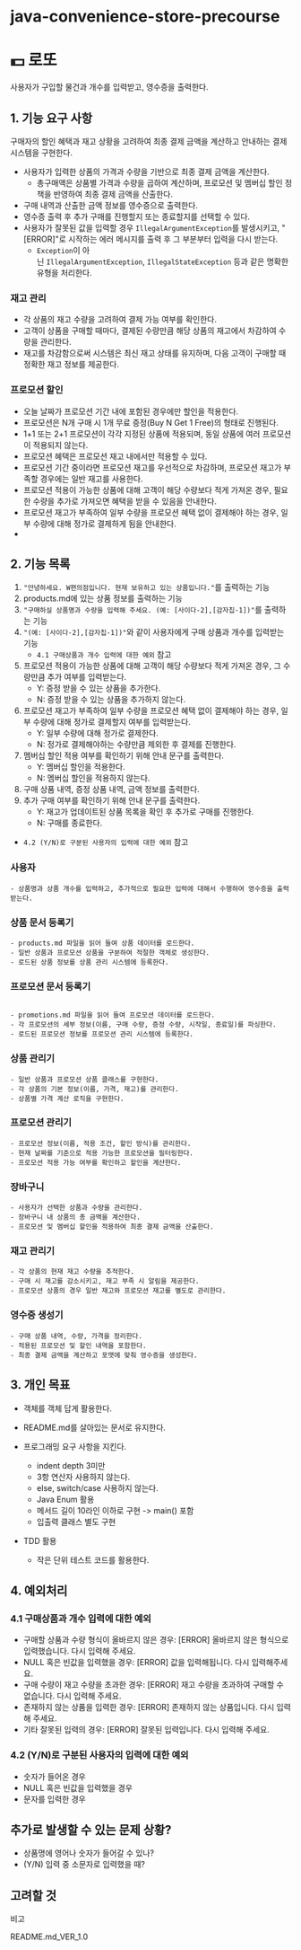 # java-convenience-store-precourse

# 💵 로또

사용자가 구입할 물건과 개수를 입력받고, 영수증을 출력한다.

## 1. 기능 요구 사항

구매자의 할인 혜택과 재고 상황을 고려하여 최종 결제 금액을 계산하고 안내하는 결제 시스템을 구현한다.

- 사용자가 입력한 상품의 가격과 수량을 기반으로 최종 결제 금액을 계산한다.
    - 총구매액은 상품별 가격과 수량을 곱하여 계산하며, 프로모션 및 멤버십 할인 정책을 반영하여 최종 결제 금액을 산출한다.
- 구매 내역과 산출한 금액 정보를 영수증으로 출력한다.
- 영수증 출력 후 추가 구매를 진행할지 또는 종료할지를 선택할 수 있다.
- 사용자가 잘못된 값을 입력할 경우 `IllegalArgumentException`를 발생시키고, "[ERROR]"로 시작하는 에러 메시지를 출력 후 그 부분부터 입력을 다시 받는다.
    - `Exception`이 아닌 `IllegalArgumentException`, `IllegalStateException` 등과 같은 명확한 유형을 처리한다.

### **재고 관리**

- 각 상품의 재고 수량을 고려하여 결제 가능 여부를 확인한다.
- 고객이 상품을 구매할 때마다, 결제된 수량만큼 해당 상품의 재고에서 차감하여 수량을 관리한다.
- 재고를 차감함으로써 시스템은 최신 재고 상태를 유지하며, 다음 고객이 구매할 때 정확한 재고 정보를 제공한다.

### **프로모션 할인**

- 오늘 날짜가 프로모션 기간 내에 포함된 경우에만 할인을 적용한다.
- 프로모션은 N개 구매 시 1개 무료 증정(Buy N Get 1 Free)의 형태로 진행된다.
- 1+1 또는 2+1 프로모션이 각각 지정된 상품에 적용되며, 동일 상품에 여러 프로모션이 적용되지 않는다.
- 프로모션 혜택은 프로모션 재고 내에서만 적용할 수 있다.
- 프로모션 기간 중이라면 프로모션 재고를 우선적으로 차감하며, 프로모션 재고가 부족할 경우에는 일반 재고를 사용한다.
- 프로모션 적용이 가능한 상품에 대해 고객이 해당 수량보다 적게 가져온 경우, 필요한 수량을 추가로 가져오면 혜택을 받을 수 있음을 안내한다.
- 프로모션 재고가 부족하여 일부 수량을 프로모션 혜택 없이 결제해야 하는 경우, 일부 수량에 대해 정가로 결제하게 됨을 안내한다.
-
## 2. 기능 목록

1. `"안녕하세요. W편의점입니다.
   현재 보유하고 있는 상품입니다."`를 출력하는 기능
2. products.md에 있는 상품 정보를 출력하는 기능
3. `"구매하실 상품명과 수량을 입력해 주세요. (예: [사이다-2],[감자칩-1])"`를 출력하는 기능
4. `"(예: [사이다-2],[감자칩-1])"`와 같이 사용자에게 구매 상품과 개수를 입력받는 기능
    - `4.1 구매상품과 개수 입력에 대한 예외` 참고
5. 프로모션 적용이 가능한 상품에 대해 고객이 해당 수량보다 적게 가져온 경우, 그 수량만큼 추가 여부를 입력받는다.
    - Y: 증정 받을 수 있는 상품을 추가한다.
    - N: 증정 받을 수 있는 상품을 추가하지 않는다.
6. 프로모션 재고가 부족하여 일부 수량을 프로모션 혜택 없이 결제해야 하는 경우, 일부 수량에 대해 정가로 결제할지 여부를 입력받는다.
    - Y: 일부 수량에 대해 정가로 결제한다.
    - N: 정가로 결제해야하는 수량만큼 제외한 후 결제를 진행한다.
7. 멤버십 할인 적용 여부를 확인하기 위해 안내 문구를 출력한다.
    - Y: 멤버십 할인을 적용한다.
    - N: 멤버십 할인을 적용하지 않는다.
8. 구매 상품 내역, 증정 상품 내역, 금액 정보를 출력한다.
9. 추가 구매 여부를 확인하기 위해 안내 문구를 출력한다.
    - Y: 재고가 업데이트된 상품 목록을 확인 후 추가로 구매를 진행한다.
    - N: 구매를 종료한다.

- `4.2 (Y/N)로 구분된 사용자의 입력에 대한 예외` 참고


### 사용자

```
- 상품명과 상품 개수를 입력하고, 추가적으로 필요한 입력에 대해서 수행하여 영수증을 출력 받는다.
```

### 상품 문서 등록기

```
- products.md 파일을 읽어 들여 상품 데이터를 로드한다.
- 일반 상품과 프로모션 상품을 구분하여 적절한 객체로 생성한다.
- 로드된 상품 정보를 상품 관리 시스템에 등록한다.

```

### 프로모션 문서 등록기

```

- promotions.md 파일을 읽어 들여 프로모션 데이터를 로드한다.
- 각 프로모션의 세부 정보(이름, 구매 수량, 증정 수량, 시작일, 종료일)를 파싱한다.
- 로드된 프로모션 정보를 프로모션 관리 시스템에 등록한다.

```

### 상품 관리기

```
- 일반 상품과 프로모션 상품 클래스를 구현한다.
- 각 상품의 기본 정보(이름, 가격, 재고)를 관리한다.
- 상품별 가격 계산 로직을 구현한다.

```

### 프로모션 관리기

```
- 프로모션 정보(이름, 적용 조건, 할인 방식)를 관리한다.
- 현재 날짜를 기준으로 적용 가능한 프로모션을 필터링한다.
- 프로모션 적용 가능 여부를 확인하고 할인을 계산한다.

```


### 장바구니

```
- 사용자가 선택한 상품과 수량을 관리한다.
- 장바구니 내 상품의 총 금액을 계산한다.
- 프로모션 및 멤버십 할인을 적용하여 최종 결제 금액을 산출한다.

```

### 재고 관리기

```
- 각 상품의 현재 재고 수량을 추적한다.
- 구매 시 재고를 감소시키고, 재고 부족 시 알림을 제공한다.
- 프로모션 상품의 경우 일반 재고와 프로모션 재고를 별도로 관리한다.

```

### 영수증 생성기

```
- 구매 상품 내역, 수량, 가격을 정리한다.
- 적용된 프로모션 및 할인 내역을 포함한다.
- 최종 결제 금액을 계산하고 포맷에 맞춰 영수증을 생성한다.
```


## 3. 개인 목표

- 객체를 객체 답게 활용한다.
- README.md를 살아있는 문서로 유지한다.
- 프로그래밍 요구 사항을 지킨다.
    - indent depth 3미만
    - 3항 연산자 사용하지 않는다.
    - else, switch/case 사용하지 않는다.
    - Java Enum 활용
    - 메서드 길이 10라인 이하로 구현 -> main() 포함
    - 입출력 클래스 별도 구현

- TDD 활용
    - 작은 단위 테스트 코드를 활용한다.


## 4. 예외처리

### 4.1 구매상품과 개수 입력에 대한 예외

- 구매할 상품과 수량 형식이 올바르지 않은 경우: [ERROR] 올바르지 않은 형식으로 입력했습니다. 다시 입력해 주세요.
- NULL 혹은 빈값을 입력했을 경우: [ERROR] 값을 입력해됩니다. 다시 입력해주세요.
- 구매 수량이 재고 수량을 초과한 경우: [ERROR] 재고 수량을 초과하여 구매할 수 없습니다. 다시 입력해 주세요.
- 존재하지 않는 상품을 입력한 경우: [ERROR] 존재하지 않는 상품입니다. 다시 입력해 주세요.
- 기타 잘못된 입력의 경우: [ERROR] 잘못된 입력입니다. 다시 입력해 주세요.


### 4.2 (Y/N)로 구분된 사용자의 입력에 대한 예외

- 숫자가 들어온 경우
- NULL 혹은 빈값을 입력했을 경우
- 문자를 입력한 경우




## 추가로 발생할 수 있는 문제 상황?

- 상품명에 영어나 숫자가 들어갈 수 있나?
- (Y/N) 입력 중 소문자로 입력했을 때?


## 고려할 것

비고

README.md_VER_1.0